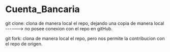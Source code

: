 # Cuenta_Bancaria
git clone: clona de manera local el repo, dejando una copia de manera local ------> no posee conexion con el repo en gitHub.

git fork: clona de manera local el repo, pero nos permite la contribucion con el repo de origen.
